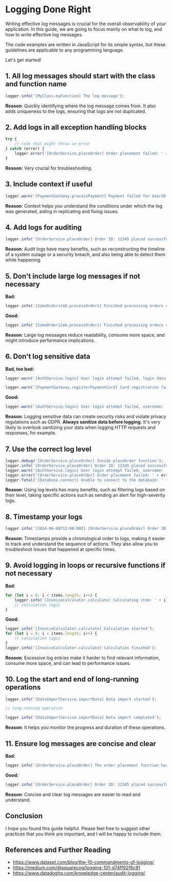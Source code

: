 # Logging Done Right

Writing effective log messages is crucial for the overall observability of your application. In this guide, we are going to focus mainly on what to log, and how to write effective log messages.

The code examples are written in JavaScript for its simple syntax, but these guidelines are applicable to any programming language.

Let's get started!

## 1. All log messages should start with the class and function name

```javascript
logger.info('[MyClass.myFunction] The log message');
```
**Reason**: Quickly identifying where the log message comes from. It also adds uniqueness to the logs, ensuring that logs are not duplicated.

## 2. Add logs in all exception handling blocks

```javascript
try {
    // code that might throw an error
} catch (error) {
    logger.error('[OrderService.placeOrder] Order placement failed: ' + error.message);
}
```

**Reason**: Very crucial for troubleshooting.

## 3. Include context if useful

```javascript
logger.warn('[PaymentGateway.processPayment] Payment failed for UserID: 123, OrderID: 456, Error: Insufficient funds');
```

**Reason**: Context helps you understand the conditions under which the log was generated, aiding in replicating and fixing issues.

## 4. Add logs for auditing

```javascript
logger.info('[OrderService.placeOrder] Order ID: 12345 placed successfully');
```

**Reason**: Audit logs have many benefits, such as reconstructing the timeline of a system outage or a security breach, and also being able to detect them while happening.

## 5. Don't include large log messages if not necessary

**Bad:**

```javascript
logger.info('[SomeOrdersJob.processOrders] Finished processing orders chunk, index: ' + chunkIndex + 'orders: ' + JSON.stringify(orders));
```

**Good:**

```javascript
logger.info('[SomeOrdersJob.processOrders] Finished processing orders chunk, index: ' + chunkIndex + 'orders length: ' + orders.length);
```

**Reason**: Large log messages reduce readability, consume more space, and might introduce performance implications.

## 6. Don't log sensitive data

**Bad, too bad:**

```javascript
logger.warn('[AuthService.login] User login attempt failed, login data: ' + JSON.stringify(loginData));
```

```javascript
logger.warn('[PaymentGateway.registerPaymentCard] Card registration failed, card data: ' + JSON.stringify(cardData));
```

**Good:**

```javascript
logger.warn('[AuthService.login] User login attempt failed, username: ' + loginData.username);
```

**Reason**: Logging sensitive data can create security risks and violate privacy regulations such as GDPR. **Always sanitize data before logging.** It's very likely to overlook sanitizing your data when logging HTTP requests and responses, for example.

## 7. Use the correct log level

```javascript
logger.debug('[OrderService.placeOrder] Inside placeOrder function');
logger.info('[OrderService.placeOrder] Order ID: 12345 placed successfully');
logger.warn('[AuthService.login] User login attempt failed, username: ' + loginData.username);
logger.error('[OrderService.placeOrder] Order placement failed: ' + error.message);
logger.fatal('[Database.connect] Unable to connect to the database: ' + error.message);
```

**Reason**: Using log levels has many benefits, such as filtering logs based on their level, taking specific actions such as sending an alert for high-severity logs.

## 8. Timestamp your logs

```javascript
logger.info('[2024-06-08T12:00:00Z] [OrderService.placeOrder] Order ID: 12345 placed successfully');
```

**Reason**: Timestamps provide a chronological order to logs, making it easier to track and understand the sequence of actions. They also allow you to troubleshoot issues that happened at specific times.

## 9. Avoid logging in loops or recursive functions if not necessary

**Bad:**

```javascript
for (let i = 0; i < items.length; i++) {
    logger.info('[InvoiceCalculator.calculate] Calculating item: ' + i);
    // calculation logic
}
```

**Good:**

```javascript
logger.info('[InvoiceCalculator.calculate] Calculation started');
for (let i = 0; i < items.length; i++) {
    // calculation logic
}
logger.info('[InvoiceCalculator.calculate] Calculation finished');
```

**Reason**: Excessive log entries make it harder to find relevant information, consume more space, and can lead to performance issues.

## 10. Log the start and end of long-running operations

```javascript
logger.info('[DataImportService.importData] Data import started');

// long-running operation

logger.info('[DataImportService.importData] Data import completed');
```

**Reason**: It helps you monitor the progress and duration of these operations.

## 11. Ensure log messages are concise and clear

**Bad:**

```javascript
logger.info('[OrderService.placeOrder] The order placement function has successfully completed processing the order with ID 12345');
```

**Good:**

```javascript
logger.info('[OrderService.placeOrder] Order ID: 12345 placed successfully');
```

**Reason**: Concise and clear log messages are easier to read and understand.

## Conclusion

I hope you found this guide helpful. Please feel free to suggest other practices that you think are important, and I will be happy to include them.

## References and Further Reading

- https://www.dataset.com/blog/the-10-commandments-of-logging/
- https://medium.com/@squarecog/logging-101-d74ff92f8c91
- https://www.datadoghq.com/knowledge-center/audit-logging/